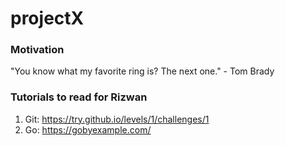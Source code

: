 # projectX

### Motivation
  "You know what my favorite ring is? The next one." - Tom Brady

### Tutorials to read for Rizwan
  
  1. Git: https://try.github.io/levels/1/challenges/1
  2. Go: https://gobyexample.com/
